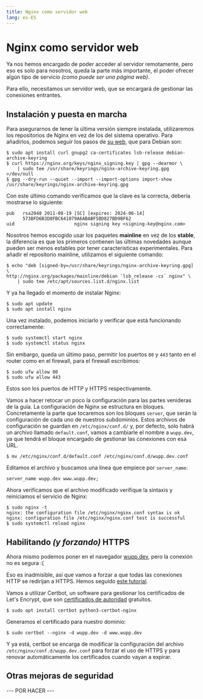 ```yaml
---
title: Nginx como servidor web
lang: es-ES
---
```


# Nginx como servidor web

Ya nos hemos encargado de poder acceder al servidor remotamente, pero eso es solo para nosotros, queda la parte más importante, el poder ofrecer algún tipo de servicio *(como puede ser una página web)*.

Para ello, necesitamos un servidor web, que se encargará de gestionar las conexiones entrantes.

## Instalación y puesta en marcha

Para asegurarnos de tener la última versión siempre instalada, utilizaremos los repositorios de Nginx en vez de los del sistema operativo. Para añadirlos, podemos seguir los pasos de [su web](https://nginx.org/en/linux_packages.html#Debian), que para Debian son:

```
$ sudo apt install curl gnupg2 ca-certificates lsb-release debian-archive-keyring
$ curl https://nginx.org/keys/nginx_signing.key | gpg --dearmor \
    | sudo tee /usr/share/keyrings/nginx-archive-keyring.gpg >/dev/null
$ gpg --dry-run --quiet --import --import-options import-show /usr/share/keyrings/nginx-archive-keyring.gpg
```

Con este último comando verificamos que la clave es la correcta, debería mostrarse lo siguiente:
```
pub   rsa2048 2011-08-19 [SC] [expires: 2024-06-14]
      573BFD6B3D8FBC641079A6ABABF5BD827BD9BF62
uid                      nginx signing key <signing-key@nginx.com>
```

Nosotros hemos escogido usar los paquetes **mainline** en vez de los **stable**, la diferencia es que los primeros contienen las últimas novedades aunque pueden ser menos estables por tener características experimentales. Para añadir el repositorio mainline, utilizamos el siguiente comando:

```
$ echo "deb [signed-by=/usr/share/keyrings/nginx-archive-keyring.gpg] \
http://nginx.org/packages/mainline/debian `lsb_release -cs` nginx" \
    | sudo tee /etc/apt/sources.list.d/nginx.list

```

Y ya ha llegado el momento de instalar Nginx:

```
$ sudo apt update
$ sudo apt install nginx
```

Una vez instalado, podemos iniciarlo y verificar que está funcionando correctamente:

```
$ sudo systemctl start nginx
$ sudo systemctl status nginx
```

Sin embargo, queda un último paso, permitir los puertos `80` y `443` tanto en el router como en el firewall, para el firewall escribimos:

```
$ sudo ufw allow 80
$ sudo ufw allow 443
```

Estos son los puertos de HTTP y HTTPS respectivamente.

Vamos a hacer retocar un poco la configuración para las partes venideras de la guía. La configuración de Nginx se estructura en bloques. Concretamente la parte que tocaremos son los bloques `server`, que serán la configuración de cada uno de nuestros subdominios. Estos archivos de configuración se guardan en `/etc/nginx/conf.d/` y, por defecto, solo habrá un archivo llamado `default.conf`, vamos a cambiarle el nombre a `wupp.dev`, ya que tendrá el bloque encargado de gestionar las conexiones con esa URL.
```
$ mv /etc/nginx/conf.d/default.conf /etc/nginx/conf.d/wupp.dev.conf
```

Editamos el archivo y buscamos una línea que empiece por `server_name`:
```
server_name wupp.dev www.wupp.dev;
```

Ahora verificamos que el archivo modificado verifique la sintaxis y reiniciamos el servicio de Nginx:
```
$ sudo nginx -t
nginx: the configuration file /etc/nginx/nginx.conf syntax is ok
nginx: configuration file /etc/nginx/nginx.conf test is successful
$ sudo systemctl reload nginx
```

## Habilitando *(y forzando)* HTTPS

Ahora mismo podemos poner en el navegador [wupp.dev](http://wupp.dev/), pero la conexión no es segura :(

Eso es inadmisible, así que vamos a forzar a que todas las conexiones HTTP se redirijan a HTTPS. Hemos seguido [este tutorial](https://www.digitalocean.com/community/tutorials/how-to-secure-nginx-with-let-s-encrypt-on-ubuntu-20-04-es).

Vamos a utilizar Certbot, un software para gestionar los certificados de Let's Encrypt, que son [certificados de autoridad](https://es.wikipedia.org/wiki/Autoridad_de_certificaci%C3%B3n) gratuitos.
```
$ sudo apt install certbot python3-certbot-nginx
```

Generamos el certificado para nuestro dominio:
```
$ sudo certbot --nginx -d wupp.dev -d www.wupp.dev
```

Y ya está, certbot se encarga de modificar la configuración del archivo `/etc/nginx/conf.d/wupp.dev.conf` para forzar el uso de HTTPS y para renovar automáticamente los certificados cuando vayan a expirar.

## Otras mejoras de seguridad

--- POR HACER ---